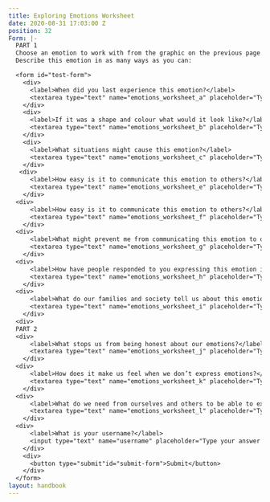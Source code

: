```yaml
---
title: Exploring Emotions Worksheet
date: 2020-08-31 17:03:00 Z
position: 32
Form: |-
  PART 1
  Choose an emotion to work with from the graphic on the previous page.
  Describe this emotion in as many ways as you can:

  <form id="test-form">
    <div>
      <label>When did you last experience this emotion?</label>
      <textarea type="text" name="emotions_worksheet_a" placeholder="Type your answer here"/></textarea>
    </div>
    <div>
      <label>If it was a shape and colour what would it look like?</label>
      <textarea type="text" name="emotions_worksheet_b" placeholder="Type your answer here"/></textarea>
    </div>
    <div>
      <label>What situations might cause this emotion?</label>
      <textarea type="text" name="emotions_worksheet_c" placeholder="Type your answer here"/></textarea>
    </div>
   <div>
      <label>How easy is it to communicate this emotion to others?</label>
      <textarea type="text" name="emotions_worksheet_e" placeholder="Type your answer here"/></textarea>
    </div>
  <div>
      <label>How easy is it to communicate this emotion to others?</label>
      <textarea type="text" name="emotions_worksheet_f" placeholder="Type your answer here"/></textarea>
    </div>
  <div>
      <label>What might prevent me from communicating this emotion to others?</label>
      <textarea type="text" name="emotions_worksheet_g" placeholder="Type your answer here"/></textarea>
    </div>
  <div>
      <label>How have people responded to you expressing this emotion in the past?</label>
      <textarea type="text" name="emotions_worksheet_h" placeholder="Type your answer here"/></textarea>
    </div>
  <div>
      <label>What do our families and society tell us about this emotion?</label>
      <textarea type="text" name="emotions_worksheet_i" placeholder="Type your answer here"/></textarea>
    </div>
  <div>
  PART 2
  <div>
      <label>What stops us from being honest about our emotions?</label>
      <textarea type="text" name="emotions_worksheet_j" placeholder="Type your answer here"/></textarea>
    </div>
  <div>
      <label>How does it make us feel when we don’t express emotions?</label>
      <textarea type="text" name="emotions_worksheet_k" placeholder="Type your answer here"/></textarea>
    </div>
  <div>
      <label>What do we need from ourselves and others to be able to express difficult emotions?</label>
      <textarea type="text" name="emotions_worksheet_l" placeholder="Type your answer here"/></textarea>
    </div>
  <div>
      <label>What is your username?</label>
      <input type="text" name="username" placeholder="Type your answer here"/></input>
    </div>
    <div>
      <button type="submit"id="submit-form">Submit</button>
    </div>
  </form>
layout: handbook
---
```


# 